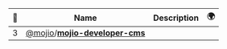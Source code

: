 |:star2: | Name | Description | 🌍|
|---|---|---|---|
|3|[@mojio](https://github.com/mojio)/[**mojio-developer-cms**](https://github.com/mojio/mojio-developer-cms)|||

